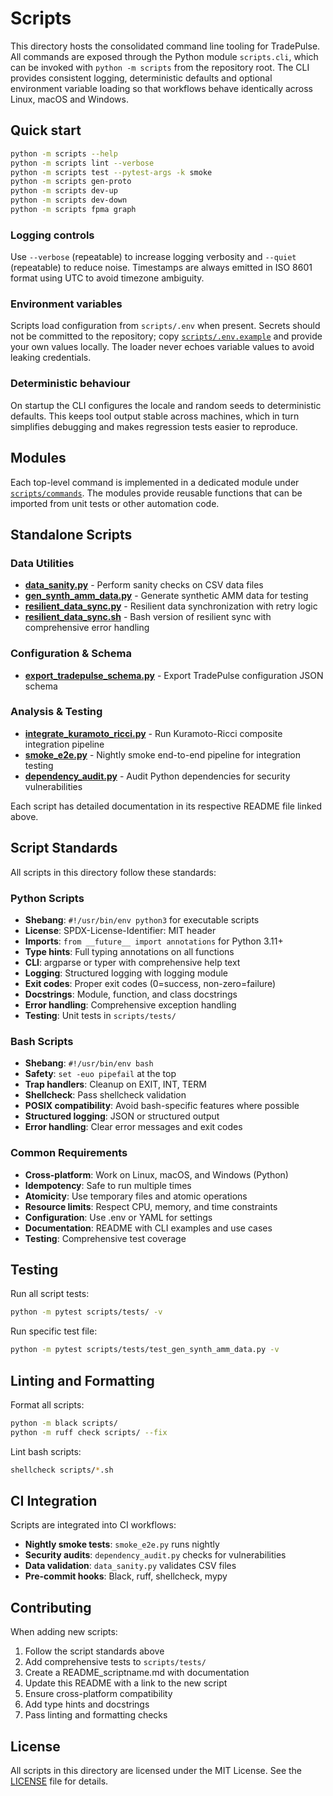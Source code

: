 # Scripts

This directory hosts the consolidated command line tooling for TradePulse.
All commands are exposed through the Python module `scripts.cli`, which can be
invoked with `python -m scripts` from the repository root.  The CLI provides
consistent logging, deterministic defaults and optional environment variable
loading so that workflows behave identically across Linux, macOS and Windows.

## Quick start

```bash
python -m scripts --help
python -m scripts lint --verbose
python -m scripts test --pytest-args -k smoke
python -m scripts gen-proto
python -m scripts dev-up
python -m scripts dev-down
python -m scripts fpma graph
```

### Logging controls

Use `--verbose` (repeatable) to increase logging verbosity and `--quiet`
(repeatable) to reduce noise.  Timestamps are always emitted in ISO 8601 format
using UTC to avoid timezone ambiguity.

### Environment variables

Scripts load configuration from `scripts/.env` when present.  Secrets should not
be committed to the repository; copy [`scripts/.env.example`](./.env.example)
and provide your own values locally.  The loader never echoes variable values to
avoid leaking credentials.

### Deterministic behaviour

On startup the CLI configures the locale and random seeds to deterministic
defaults.  This keeps tool output stable across machines, which in turn
simplifies debugging and makes regression tests easier to reproduce.

## Modules

Each top-level command is implemented in a dedicated module under
[`scripts/commands`](./commands).  The modules provide reusable functions that
can be imported from unit tests or other automation code.

## Standalone Scripts

### Data Utilities

- **[data_sanity.py](README_data_sanity.md)** - Perform sanity checks on CSV data files
- **[gen_synth_amm_data.py](README_gen_synth_amm_data.md)** - Generate synthetic AMM data for testing
- **[resilient_data_sync.py](README_resilient_data_sync.md)** - Resilient data synchronization with retry logic
- **[resilient_data_sync.sh](README_resilient_data_sync_sh.md)** - Bash version of resilient sync with comprehensive error handling

### Configuration & Schema

- **[export_tradepulse_schema.py](README_export_tradepulse_schema.md)** - Export TradePulse configuration JSON schema

### Analysis & Testing

- **[integrate_kuramoto_ricci.py](README_integrate_kuramoto_ricci.md)** - Run Kuramoto-Ricci composite integration pipeline
- **[smoke_e2e.py](README_smoke_e2e.md)** - Nightly smoke end-to-end pipeline for integration testing
- **[dependency_audit.py](README_dependency_audit.md)** - Audit Python dependencies for security vulnerabilities

Each script has detailed documentation in its respective README file linked above.

## Script Standards

All scripts in this directory follow these standards:

### Python Scripts

- **Shebang**: `#!/usr/bin/env python3` for executable scripts
- **License**: SPDX-License-Identifier: MIT header
- **Imports**: `from __future__ import annotations` for Python 3.11+
- **Type hints**: Full typing annotations on all functions
- **CLI**: argparse or typer with comprehensive help text
- **Logging**: Structured logging with logging module
- **Exit codes**: Proper exit codes (0=success, non-zero=failure)
- **Docstrings**: Module, function, and class docstrings
- **Error handling**: Comprehensive exception handling
- **Testing**: Unit tests in `scripts/tests/`

### Bash Scripts

- **Shebang**: `#!/usr/bin/env bash`
- **Safety**: `set -euo pipefail` at the top
- **Trap handlers**: Cleanup on EXIT, INT, TERM
- **Shellcheck**: Pass shellcheck validation
- **POSIX compatibility**: Avoid bash-specific features where possible
- **Structured logging**: JSON or structured output
- **Error handling**: Clear error messages and exit codes

### Common Requirements

- **Cross-platform**: Work on Linux, macOS, and Windows (Python)
- **Idempotency**: Safe to run multiple times
- **Atomicity**: Use temporary files and atomic operations
- **Resource limits**: Respect CPU, memory, and time constraints
- **Configuration**: Use .env or YAML for settings
- **Documentation**: README with CLI examples and use cases
- **Testing**: Comprehensive test coverage

## Testing

Run all script tests:

```bash
python -m pytest scripts/tests/ -v
```

Run specific test file:

```bash
python -m pytest scripts/tests/test_gen_synth_amm_data.py -v
```

## Linting and Formatting

Format all scripts:

```bash
python -m black scripts/
python -m ruff check scripts/ --fix
```

Lint bash scripts:

```bash
shellcheck scripts/*.sh
```

## CI Integration

Scripts are integrated into CI workflows:

- **Nightly smoke tests**: `smoke_e2e.py` runs nightly
- **Security audits**: `dependency_audit.py` checks for vulnerabilities
- **Data validation**: `data_sanity.py` validates CSV files
- **Pre-commit hooks**: Black, ruff, shellcheck, mypy

## Contributing

When adding new scripts:

1. Follow the script standards above
2. Add comprehensive tests to `scripts/tests/`
3. Create a README_scriptname.md with documentation
4. Update this README with a link to the new script
5. Ensure cross-platform compatibility
6. Add type hints and docstrings
7. Pass linting and formatting checks

## License

All scripts in this directory are licensed under the MIT License. See the [LICENSE](../LICENSE) file for details.

